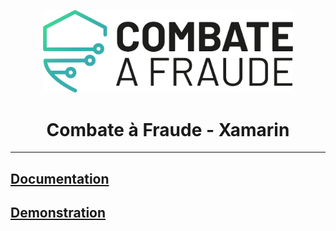 <div align="center">
  
  [<img width="400px" src="/resources/combateafraude_logo.png?raw=true">](https://combateafraude.com)

  # Combate à Fraude - Xamarin
</div>

<hr>

## [Documentation](https://docs.combateafraude.com/docs/mobile/xamarin/getting-started/)
## [Demonstration](https://www.youtube.com/watch?v=HdTzIvI0FRc)
